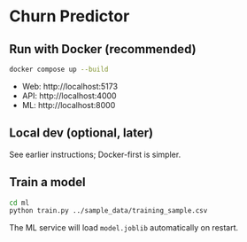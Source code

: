 # Churn Predictor

## Run with Docker (recommended)
```bash
docker compose up --build
```
- Web: http://localhost:5173
- API: http://localhost:4000
- ML:  http://localhost:8000

## Local dev (optional, later)
See earlier instructions; Docker-first is simpler.

## Train a model
```bash
cd ml
python train.py ../sample_data/training_sample.csv
```
The ML service will load `model.joblib` automatically on restart.
